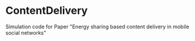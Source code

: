 # ContentDelivery
Simulation code for Paper "Energy sharing based content delivery in mobile social networks"
